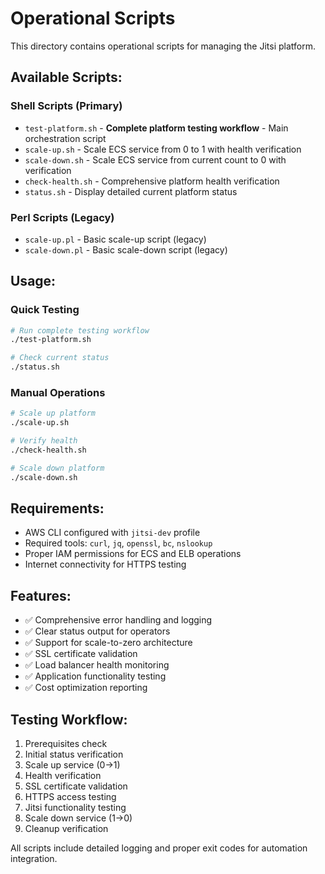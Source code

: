 # Operational Scripts

This directory contains operational scripts for managing the Jitsi platform.

## Available Scripts:

### Shell Scripts (Primary)
- `test-platform.sh` - **Complete platform testing workflow** - Main orchestration script
- `scale-up.sh` - Scale ECS service from 0 to 1 with health verification
- `scale-down.sh` - Scale ECS service from current count to 0 with verification
- `check-health.sh` - Comprehensive platform health verification
- `status.sh` - Display detailed current platform status

### Perl Scripts (Legacy)
- `scale-up.pl` - Basic scale-up script (legacy)
- `scale-down.pl` - Basic scale-down script (legacy)

## Usage:

### Quick Testing
```bash
# Run complete testing workflow
./test-platform.sh

# Check current status
./status.sh
```

### Manual Operations
```bash
# Scale up platform
./scale-up.sh

# Verify health
./check-health.sh

# Scale down platform
./scale-down.sh
```

## Requirements:
- AWS CLI configured with `jitsi-dev` profile
- Required tools: `curl`, `jq`, `openssl`, `bc`, `nslookup`
- Proper IAM permissions for ECS and ELB operations
- Internet connectivity for HTTPS testing

## Features:
- ✅ Comprehensive error handling and logging
- ✅ Clear status output for operators
- ✅ Support for scale-to-zero architecture
- ✅ SSL certificate validation
- ✅ Load balancer health monitoring
- ✅ Application functionality testing
- ✅ Cost optimization reporting

## Testing Workflow:
1. Prerequisites check
2. Initial status verification
3. Scale up service (0→1)
4. Health verification
5. SSL certificate validation
6. HTTPS access testing
7. Jitsi functionality testing
8. Scale down service (1→0)
9. Cleanup verification

All scripts include detailed logging and proper exit codes for automation integration.